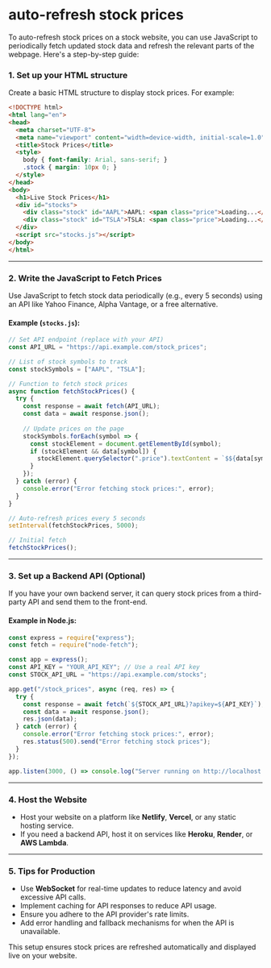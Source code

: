 # auto-refresh stock prices

To auto-refresh stock prices on a stock website, you can use JavaScript to periodically fetch updated stock data and refresh the relevant parts of the webpage. Here's a step-by-step guide:

### 1. **Set up your HTML structure**
Create a basic HTML structure to display stock prices. For example:

```html
<!DOCTYPE html>
<html lang="en">
<head>
  <meta charset="UTF-8">
  <meta name="viewport" content="width=device-width, initial-scale=1.0">
  <title>Stock Prices</title>
  <style>
    body { font-family: Arial, sans-serif; }
    .stock { margin: 10px 0; }
  </style>
</head>
<body>
  <h1>Live Stock Prices</h1>
  <div id="stocks">
    <div class="stock" id="AAPL">AAPL: <span class="price">Loading...</span></div>
    <div class="stock" id="TSLA">TSLA: <span class="price">Loading...</span></div>
  </div>
  <script src="stocks.js"></script>
</body>
</html>
```

---

### 2. **Write the JavaScript to Fetch Prices**
Use JavaScript to fetch stock data periodically (e.g., every 5 seconds) using an API like Yahoo Finance, Alpha Vantage, or a free alternative.

#### Example (`stocks.js`):
```javascript
// Set API endpoint (replace with your API)
const API_URL = "https://api.example.com/stock_prices";

// List of stock symbols to track
const stockSymbols = ["AAPL", "TSLA"];

// Function to fetch stock prices
async function fetchStockPrices() {
  try {
    const response = await fetch(API_URL);
    const data = await response.json();
    
    // Update prices on the page
    stockSymbols.forEach(symbol => {
      const stockElement = document.getElementById(symbol);
      if (stockElement && data[symbol]) {
        stockElement.querySelector(".price").textContent = `$${data[symbol].toFixed(2)}`;
      }
    });
  } catch (error) {
    console.error("Error fetching stock prices:", error);
  }
}

// Auto-refresh prices every 5 seconds
setInterval(fetchStockPrices, 5000);

// Initial fetch
fetchStockPrices();
```

---

### 3. **Set up a Backend API (Optional)**
If you have your own backend server, it can query stock prices from a third-party API and send them to the front-end. 

#### Example in Node.js:
```javascript
const express = require("express");
const fetch = require("node-fetch");

const app = express();
const API_KEY = "YOUR_API_KEY"; // Use a real API key
const STOCK_API_URL = "https://api.example.com/stocks";

app.get("/stock_prices", async (req, res) => {
  try {
    const response = await fetch(`${STOCK_API_URL}?apikey=${API_KEY}`);
    const data = await response.json();
    res.json(data);
  } catch (error) {
    console.error("Error fetching stock prices:", error);
    res.status(500).send("Error fetching stock prices");
  }
});

app.listen(3000, () => console.log("Server running on http://localhost:3000"));
```

---

### 4. **Host the Website**
- Host your website on a platform like **Netlify**, **Vercel**, or any static hosting service.
- If you need a backend API, host it on services like **Heroku**, **Render**, or **AWS Lambda**.

---

### 5. **Tips for Production**
- Use **WebSocket** for real-time updates to reduce latency and avoid excessive API calls.
- Implement caching for API responses to reduce API usage.
- Ensure you adhere to the API provider's rate limits.
- Add error handling and fallback mechanisms for when the API is unavailable.

This setup ensures stock prices are refreshed automatically and displayed live on your website.
